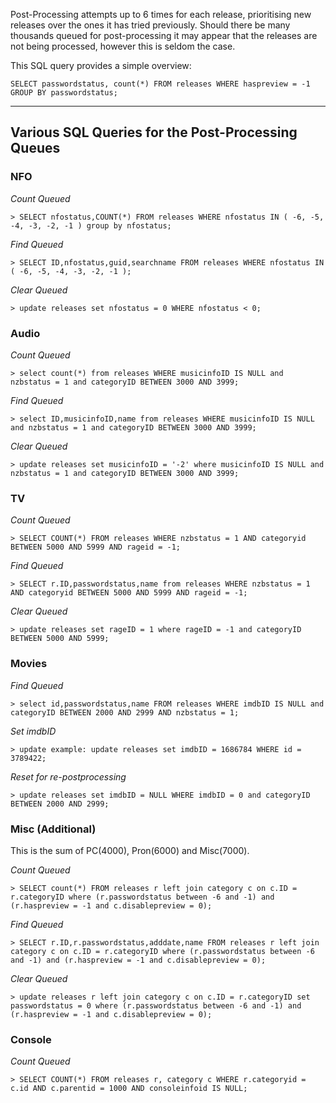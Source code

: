 Post-Processing attempts up to 6 times for each release, prioritising new releases over the ones it has tried previously. Should there be many thousands queued for post-processing it may appear that the releases are not being processed, however this is seldom the case.

This SQL query provides a simple overview:

```
SELECT passwordstatus, count(*) FROM releases WHERE haspreview = -1 GROUP BY passwordstatus;
```


***

## Various SQL Queries for the Post-Processing Queues

### NFO
_Count Queued_
```
> SELECT nfostatus,COUNT(*) FROM releases WHERE nfostatus IN ( -6, -5, -4, -3, -2, -1 ) group by nfostatus;
```
 
_Find Queued_
```
> SELECT ID,nfostatus,guid,searchname FROM releases WHERE nfostatus IN ( -6, -5, -4, -3, -2, -1 );
```

_Clear Queued_
```
> update releases set nfostatus = 0 WHERE nfostatus < 0;
```

### Audio
_Count Queued_
```
> select count(*) from releases WHERE musicinfoID IS NULL and nzbstatus = 1 and categoryID BETWEEN 3000 AND 3999;
```

_Find Queued_
```
> select ID,musicinfoID,name from releases WHERE musicinfoID IS NULL and nzbstatus = 1 and categoryID BETWEEN 3000 AND 3999;
```

_Clear Queued_
```
> update releases set musicinfoID = '-2' where musicinfoID IS NULL and nzbstatus = 1 and categoryID BETWEEN 3000 AND 3999;
```

### TV
_Count Queued_
```
> SELECT COUNT(*) FROM releases WHERE nzbstatus = 1 AND categoryid BETWEEN 5000 AND 5999 AND rageid = -1;
```

_Find Queued_
```
> SELECT r.ID,passwordstatus,name from releases WHERE nzbstatus = 1 AND categoryid BETWEEN 5000 AND 5999 AND rageid = -1;
```

_Clear Queued_
```
> update releases set rageID = 1 where rageID = -1 and categoryID BETWEEN 5000 AND 5999;
```

### Movies
_Find Queued_
```
> select id,passwordstatus,name FROM releases WHERE imdbID IS NULL and categoryID BETWEEN 2000 AND 2999 AND nzbstatus = 1;
```

_Set imdbID_
```
> update example: update releases set imdbID = 1686784 WHERE id = 3789422; 
```

_Reset for re-postprocessing_
```
> update releases set imdbID = NULL WHERE imdbID = 0 and categoryID BETWEEN 2000 AND 2999; 
```

### Misc (Additional)
This is the sum of PC(4000), Pron(6000) and Misc(7000).

_Count Queued_
```
> SELECT count(*) FROM releases r left join category c on c.ID = r.categoryID where (r.passwordstatus between -6 and -1) and (r.haspreview = -1 and c.disablepreview = 0);
```
_Find Queued_
```
> SELECT r.ID,r.passwordstatus,adddate,name FROM releases r left join category c on c.ID = r.categoryID where (r.passwordstatus between -6 and -1) and (r.haspreview = -1 and c.disablepreview = 0);
```

_Clear Queued_
```
> update releases r left join category c on c.ID = r.categoryID set passwordstatus = 0 where (r.passwordstatus between -6 and -1) and (r.haspreview = -1 and c.disablepreview = 0);
```


### Console
_Count Queued_
```
> SELECT COUNT(*) FROM releases r, category c WHERE r.categoryid = c.id AND c.parentid = 1000 AND consoleinfoid IS NULL;
```